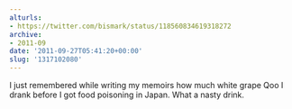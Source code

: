 ```yaml
---
alturls:
- https://twitter.com/bismark/status/118560834619318272
archive:
- 2011-09
date: '2011-09-27T05:41:20+00:00'
slug: '1317102080'
---
```


I just remembered while writing my memoirs how much white grape Qoo I drank before I got food poisoning in Japan. What a nasty drink.

